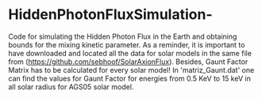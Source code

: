 # HiddenPhotonFluxSimulation-
Code for simulating the Hidden Photon Flux in the Earth and obtaining bounds for the mixing kinetic parameter. 
As a reminder, it is important to have downloaded and located all the data for solar models in the same file from (https://github.com/sebhoof/SolarAxionFlux).
Besides, Gaunt Factor Matrix has to be calculated for every solar model! In 'matriz_Gaunt.dat' one can find the values for Gaunt Factor for energies from 0.5 KeV to 15 keV in all solar radius for AGS05 solar model.


